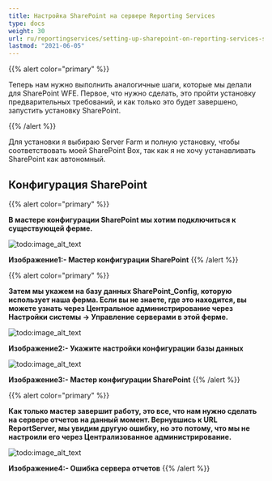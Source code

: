 ```yaml
---
title: Настройка SharePoint на сервере Reporting Services
type: docs
weight: 30
url: ru/reportingservices/setting-up-sharepoint-on-reporting-services-server/
lastmod: "2021-06-05"
---
```


{{% alert color="primary" %}}

Теперь нам нужно выполнить аналогичные шаги, которые мы делали для SharePoint WFE. Первое, что нужно сделать, это пройти установку предварительных требований, и как только это будет завершено, запустить установку SharePoint.

{{% /alert %}}

Для установки я выбираю Server Farm и полную установку, чтобы соответствовать моей SharePoint Box, так как я не хочу устанавливать SharePoint как автономный.

## Конфигурация SharePoint

{{% alert color="primary" %}}

**В мастере конфигурации SharePoint мы хотим подключиться к существующей ферме.**

![todo:image_alt_text](setting-up-sharepoint-on-reporting-services-server_1.png)

**Изображение1:- Мастер конфигурации SharePoint**
{{% /alert %}}

{{% alert color="primary" %}}

**Затем мы укажем на базу данных SharePoint_Config, которую использует наша ферма. 
Если вы не знаете, где это находится, вы можете узнать через Центральное администрирование через Настройки системы -> Управление серверами в этой ферме.**

![todo:image_alt_text](setting-up-sharepoint-on-reporting-services-server_2.png)

**Изображение2:- Укажите настройки конфигурации базы данных**

![todo:image_alt_text](setting-up-sharepoint-on-reporting-services-server_3.png)

**Изображение3:- Мастер конфигурации SharePoint**
{{% /alert %}}

{{% alert color="primary" %}}

**Как только мастер завершит работу, это все, что нам нужно сделать на сервере отчетов на данный момент. Вернувшись к URL ReportServer, мы увидим другую ошибку, но это потому, что мы не настроили его через Централизованное администрирование.**

![todo:image_alt_text](setting-up-sharepoint-on-reporting-services-server_4.png)

**Изображение4:- Ошибка сервера отчетов**
{{% /alert %}}
```